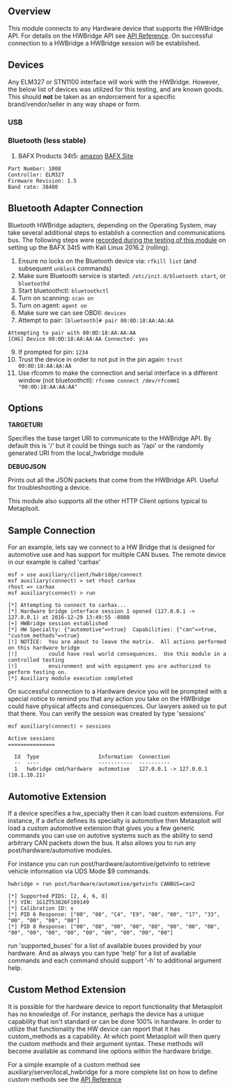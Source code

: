 ## Overview

This module connects to any Hardware device that supports the HWBridge API.  For details
on the HWBridge API see [API Reference](http://api.hwbridge.reference.rapid7.com).  On successful connection to a HWBridge a
HWBridge session will be established.

## Devices

Any ELM327 or STN1100 interface will work with the HWBridge.  However, the below list of devices was utilized for this testing, and are known goods.
This should **not** be taken as an endorcement for a specific brand/vendor/seller in any way shape or form.

### USB

### Bluetooth (less stable)

1. BAFX Products 34t5: [amazon](https://www.amazon.com/gp/product/B005NLQAHS) [BAFX Site](https://bafxpro.com/products/obdreader)
  ```
  Part Number: 1008
  Controller: ELM327
  Firmware Revision: 1.5
  Band rate: 38400
  ```

## Bluetooth Adapter Connection

Bluetooth HWBridge adapters, depending on the Operating System, may take several additional steps to establish a connection and communications bus.
The following steps were [recorded during the testing of this module](https://github.com/rapid7/metasploit-framework/pull/7795#issuecomment-274302326)
on setting up the BAFX 34t5 with Kali Linux 2016.2 (rolling).

1. Ensure no locks on the Bluetooth device via: `rfkill list` (and subsequent `unblock` commands)
2. Make sure Bluetooth service is started: `/etc/init.d/bluetooth start`, or `bluetoothd`
3. Start bluetoothctl: `bluetoothctl`
4. Turn on scanning: `scan on`
5. Turn on agent: `agent on`
6. Make sure we can see OBDII: `devices`
7. Attempt to pair: `[bluetooth]# pair 00:0D:18:AA:AA:AA`
  ```
  Attempting to pair with 00:0D:18:AA:AA:AA
  [CHG] Device 00:0D:18:AA:AA:AA Connected: yes
  ```
9. If prompted for pin: `1234`
10. Trust the device in order to not put in the pin again: `trust 00:0D:18:AA:AA:AA`
11. Use rfcomm to make the connection and serial interface in a different window (not bluetoothctl): `rfcomm connect /dev/rfcomm1 "00:0D:18:AA:AA:AA"`

## Options

 **TARGETURI**

 Specifies the base target URI to communicate to the HWBridge API.  By default this is '/' but it
 could be things such as '/api' or the randomly generated URI from the local_hwbridge module

 **DEBUGJSON**

 Prints out all the JSON packets that come from the HWBridge API.  Useful for troubleshooting
 a device.

 This module also supports all the other HTTP Client options typical to Metaplsoit.

## Sample Connection

For an example, lets say we connect to a HW Bridge that is designed for automotive use
and has support for multiple CAN buses.  The remote device in our example is called 'carhax'

```
msf > use auxiliary/client/hwbridge/connect 
msf auxiliary(connect) > set rhost carhax
rhost => carhax
msf auxiliary(connect) > run

[*] Attempting to connect to carhax...
[*] Hardware bridge interface session 1 opened (127.0.0.1 -> 127.0.0.1) at 2016-12-29 13:49:55 -0800
[+] HWBridge session established
[*] HW Specialty: {"automotive"=>true}  Capabilities: {"can"=>true, "custom_methods"=>true}
[!] NOTICE:  You are about to leave the matrix.  All actions performed on this hardware bridge
[!]          could have real world consequences.  Use this module in a controlled testing
[!]          environment and with equipment you are authorized to perform testing on.
[*] Auxiliary module execution completed
```

On successful connection to a Hardware device you will be prompted with a special notice to
remind you that any action you take on the HWBridge could have physical affects and consequences.
Our lawyers asked us to put that there.  You can verify the session was created by type 'sessions'

```
msf auxiliary(connect) > sessions

Active sessions
===============

  Id  Type                   Information  Connection
  --  ----                   -----------  ----------
  1   hwbridge cmd/hardware  automotive   127.0.0.1 -> 127.0.0.1 (10.1.10.21)

```
## Automotive Extension

If a device specifies a hw_specialty then it can load custom extensions.  For instance, if
a defice defines its specialty is automotive then Metasploit will load a custom automotive
extension that gives you a few generic commands you can use on autotive systems such as the
ability to send arbitrary CAN packets down the bus.  It also allows you to run any
post/hardware/automotive modules.

For instance you can run post/hardware/automtive/getvinfo to retrieve vehicle information
via UDS Mode $9 commands.

```
hwbridge > run post/hardware/automotive/getvinfo CANBUS=can2

[*] Supported PIDS: [2, 4, 6, 8]
[*] VIN: 1G1ZT53826F109149
[*] Calibration ID: x
[*] PID 6 Response: ["00", "00", "C4", "E9", "00", "00", "17", "33", "00", "00", "00", "00"]
[*] PID 8 Response: ["00", "00", "00", "00", "00", "00", "00", "00", "00", "00", "00", "00", "00", "00", "00", "00", "00"]
```
run 'supported_buses' for a list of available buses provided by your hardware.  And as always you can
type 'help' for a list of available commands and each command should support '-h' to additional
argument help.

## Custom Method Extension

It is possible for the hardware device to report functionality that Metasploit has no knowledge
of.  For instance, perhaps the device has a unique capability that isn't standard or can be done
100% in hardware.  In order to utilize that functionality the HW device can report that it has
custom_methods as a capability.  At which point Metasploit will then query the custom methods
and their argument syntax.  These methods will become available as command line options
within the hardware bridge.

For a simple example of a custom method see auxiliary/server/local_hwbridge for a more complete
list on how to define custom methods see the [API Reference](http://api.hwbridge.reference.rapid7.com)
